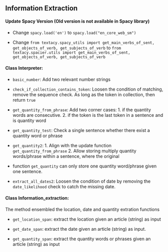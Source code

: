 ## Information Extraction

#### Update Spacy Version (Old version is not available in Spacy library)

* Change ```spacy.load('en')``` to ```spacy.load("en_core_web_sm")```

* Change ```from textacy.spacy_utils import get_main_verbs_of_sent, get_objects_of_verb, get_subjects_of_verb``` 
 to ```from textacy.spacier.utils import get_main_verbs_of_sent, get_objects_of_verb, get_subjects_of_verb```


#### Class Interpreter: 


* ```basic_number```: Add two relevant number strings
 
* ```check_if_collection_contains_token```: Loosen the condition of matching, remove the sequence check. As long as the token in collection, then return ```true``` 

* ```get_quantity_from_phrase```: Add two corner cases: 1. if the quantity words are consecutive. 2. if the token is the last token in a sentence and is quantity word

* ```get_quantity_test```: Check a single sentence whether there exist a quantity word or phrase

* ```get_quantity2```: 1. Align with the update function ```get_quantity_from_phrase``` 2. Allow storing multiply quantity words/phrase within a sentence, where the original 
* function ```get_quantity``` can only store one quantity word/phrase given one sentence. 

* ```extract_all_dates2```: Loosen the condition of date by removing the ```date_likelihood``` check to catch the missing date. 


#### Class Information_extraction: 

The method ensembled the location, date and quantity extration functions

* ```get_location_span```: extract the location given an article (string) as input

* ```get_date_span```: extract the date given an article (string) as input.

* ```get_quantity_span```: extract the quantity words or phrases given an article (string) as input
